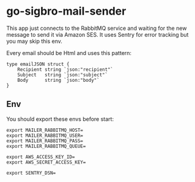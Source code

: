 # go-sigbro-mail-sender

This app just connects to the RabbitMQ service and waiting for the new message to send it via Amazon SES. It uses Sentry for error tracking but you may skip this env. 

Every email should be Html and uses this pattern:
```
type emailJSON struct {
	Recipient string `json:"recipient"`
	Subject   string `json:"subject"`
	Body      string `json:"body"`
}
```

## Env

You should export these envs before start:

```
export MAILER_RABBITMQ_HOST=
export MAILER_RABBITMQ_USER=
export MAILER_RABBITMQ_PASS=
export MAILER_RABBITMQ_QUEUE=

export AWS_ACCESS_KEY_ID=
export AWS_SECRET_ACCESS_KEY=

export SENTRY_DSN=
```
